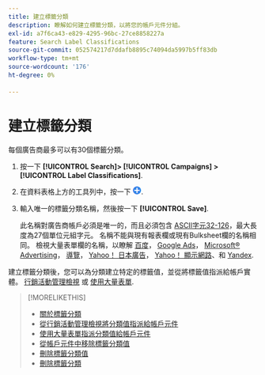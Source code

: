```yaml
---
title: 建立標籤分類
description: 瞭解如何建立標籤分類，以將您的帳戶元件分組。
exl-id: a7f6ca43-e829-4295-96bc-27ce8858227a
feature: Search Label Classifications
source-git-commit: 052574217d7ddafb8895c74094da5997b5ff83db
workflow-type: tm+mt
source-wordcount: '176'
ht-degree: 0%

---
```


# 建立標籤分類

每個廣告商最多可以有30個標籤分類。

1. 按一下 **[!UICONTROL Search]> [!UICONTROL Campaigns] >[!UICONTROL Label Classifications]**.

1. 在資料表格上方的工具列中，按一下 ![建立](/help/search-social-commerce/assets/add.png "建立").

1. 輸入唯一的標籤分類名稱，然後按一下 **[!UICONTROL Save]**.

   此名稱對廣告商帳戶必須是唯一的，而且必須包含 [ASCII字元32-126](https://www.asciitable.com/)，最大長度為27個單位元組字元。 名稱不能與現有報表欄或現有Bulksheet欄的名稱相同。 檢視大量表單欄的名稱，以瞭解 [百度](/help/search-social-commerce/campaign-management/bulksheets/bulksheet-data-formats/bulksheet-data-baidu.md)， [Google Ads](/help/search-social-commerce/campaign-management/bulksheets/bulksheet-data-formats/bulksheet-data-google.md)， [Microsoft® Advertising](/help/search-social-commerce/campaign-management/bulksheets/bulksheet-data-formats/bulksheet-data-microsoft.md)， [導覽](/help/search-social-commerce/campaign-management/bulksheets/bulksheet-data-formats/bulksheet-data-naver.md)， [Yahoo！ 日本廣告](/help/search-social-commerce/campaign-management/bulksheets/bulksheet-data-formats/bulksheet-data-yahoo-japan.md)， [Yahoo！ 顯示網路](/help/search-social-commerce/campaign-management/bulksheets/bulksheet-data-formats/bulksheet-data-yahoo-display-network.md)、和 [Yandex](/help/search-social-commerce/campaign-management/bulksheets/bulksheet-data-formats/bulksheet-data-yandex.md).

建立標籤分類後，您可以為分類建立特定的標籤值，並從將標籤值指派給帳戶實體。 [行銷活動管理檢視](classification-values-assign-campaign-management.md) 或 [使用大量表單](classification-values-assign-bulksheets.md).

>[!MORELIKETHIS]
>
>* [關於標籤分類](classification-about.md)
>* [從行銷活動管理檢視將分類值指派給帳戶元件](classification-values-assign-campaign-management.md)
>* [使用大量表單指派分類值給帳戶元件](classification-values-assign-bulksheets.md)
>* [從帳戶元件中移除標籤分類值](classification-values-remove.md)
>* [刪除標籤分類值](classification-values-delete.md)
>* [刪除標籤分類](classification-delete.md)
